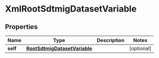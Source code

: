
# XmlRootSdtmigDatasetVariable

## Properties
| Name | Type | Description | Notes |
| ------------ | ------------- | ------------- | ------------- |
| **self** | [**RootSdtmigDatasetVariable**](RootSdtmigDatasetVariable.md) |  |  [optional] |



